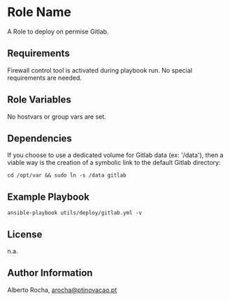 Role Name
=========

A Role to deploy on permise Gitlab.

Requirements
------------

Firewall control tool is activated during playbook run. No special requirements are needed.

Role Variables
--------------

No hostvars or group vars are set.

Dependencies
------------

If you choose to use a dedicated volume for Gitlab data (ex: '/data'), then a viable way is the creation of a symbolic link to the default Gitlab directory:

```cd /opt/var && sudo ln -s /data gitlab```


Example Playbook
----------------

```ansible-playbook utils/deploy/gitlab.yml -v```

License
-------

n.a.

Author Information
------------------

Alberto Rocha, arocha@ptinovacao.pt

